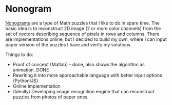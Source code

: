 # Nonogram

[Nonograms](https://en.wikipedia.org/wiki/Nonogram) are a type of Math puzzles that I like to do in spare time. The basic idea is to reconstruct 2D image (2 or more color channels) from the set of vectors describing sequence of pixels in rows and columns. There are implementations online, but I decided to build my own, where I can input paper version of the puzzles I have and verify my solutions.

Things to do:
* Proof of concept (Matlab) - done, also shows the algorithm as animation. DONE
* Rewriting it into more approachable language with better input options (Python/JS)
* Online implementation
* (Ideally) Developing image recognition engine that can reconstruct puzzles from photos of paper ones.
